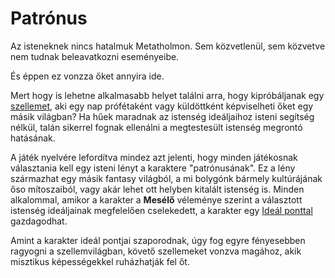 # Patrónus

Az isteneknek nincs hatalmuk Metatholmon. Sem közvetlenül, sem közvetve nem tudnak beleavatkozni eseményeibe.

És éppen ez vonzza őket annyira ide.

Mert hogy is lehetne alkalmasabb helyet találni arra, hogy kipróbáljanak egy [szellemet](world:concepts:spirits), aki egy nap prófétaként vagy küldöttként képviselheti őket egy másik világban? Ha hűek maradnak az istenség ideáljaihoz isteni segítség nélkül, talán sikerrel fognak ellenálni a megtestesült istenség megrontó hatásának.

A játék nyelvére lefordítva mindez azt jelenti, hogy minden játékosnak választania kell egy isteni lényt a karaktere "patrónusának". Ez a lény származhat egy másik fantasy világból, a mi bolygónk bármely kultúrájának őso mítoszaiból, vagy akár lehet ott helyben kitalált istenség is. Minden alkalommal, amikor a karakter a **Mesélő** véleménye szerint a választott istenség ideáljainak megfelelően cselekedett, a karakter egy [Ideál ponttal](character:ip) gazdagodhat.

Amint a karakter ideál pontjai szaporodnak, úgy fog egyre fényesebben ragyogni a szellemvilágban, követő szellemeket vonzva magához, akik misztikus képességekkel ruházhatják fel őt.
